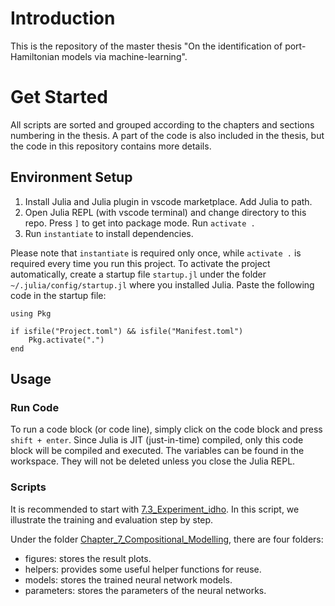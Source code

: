 # Introduction

This is the repository of the master thesis "On the identification of port-Hamiltonian models via machine-learning".

# Get Started

All scripts are sorted and grouped according to the chapters and sections numbering in the thesis. A part of the code is also included in the thesis, but the code in this repository contains more details.

## Environment Setup

1. Install Julia and Julia plugin in vscode marketplace. Add Julia to path.
2. Open Julia REPL (with vscode terminal) and change directory to this repo. Press `]` to get into package mode. Run `activate .`
3. Run `instantiate` to install dependencies.

Please note that `instantiate` is required only once, while `activate .` is required every time you run this project. To activate the project automatically, create a startup file `startup.jl` under the folder `~/.julia/config/startup.jl` where you installed Julia. Paste the following code in the startup file:

```
using Pkg

if isfile("Project.toml") && isfile("Manifest.toml")
    Pkg.activate(".")
end
```

## Usage

### Run Code

To run a code block (or code line), simply click on the code block and press `shift + enter`. Since Julia is JIT (just-in-time) compiled, only this code block will be compiled and executed. The variables can be found in the workspace. They will not be deleted unless you close the Julia REPL.

### Scripts

It is recommended to start with [7.3_Experiment_idho](https://git.ltd.uni-erlangen.de/JiandongZhao/master-thesis/-/blob/main/src/examples_in_thesis/Chapter%207%20Compositional%20Modelling/7.3_Experiment_idho.jl). In this script, we illustrate the training and evaluation step by step.

Under the folder [Chapter_7_Compositional_Modelling](https://git.ltd.uni-erlangen.de/JiandongZhao/master-thesis/-/tree/main/src/examples_in_thesis/Chapter%207%20Compositional%20Modelling), there are four folders:

- figures: stores the result plots.
- helpers: provides some useful helper functions for reuse.
- models: stores the trained neural network models.
- parameters: stores the parameters of the neural networks.
